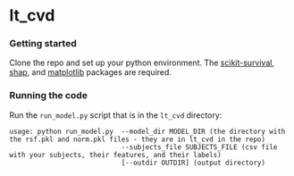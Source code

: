 # lt_cvd

### Getting started
Clone the repo and set up your python environment. The [scikit-survival](https://scikit-survival.readthedocs.io/en/stable/install.html), [shap](https://shap.readthedocs.io/en/latest/#install), and [matplotlib](https://matplotlib.org/stable/install/index.html) packages are required.

### Running the code
Run the `run_model.py` script that is in the `lt_cvd` directory:
```
usage: python run_model.py  --model_dir MODEL_DIR (the directory with the rsf.pkl and norm.pkl files - they are in lt_cvd in the repo)
                            --subjects_file SUBJECTS_FILE (csv file with your subjects, their features, and their labels)
                            [--outdir OUTDIR] (output directory)
```
